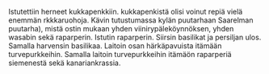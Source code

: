 Istutettiin herneet kukkapenkkiin. kukkapenkistä olisi voinut repiä vielä enemmän rkkkaruohoja. Kävin tutustumassa kylän puutarhaan Saarelman puutarha), mistä ostin mukaan yhden viinirypäleköynnöksen, yhden wasabin sekä raparperin. Istutin raparperin. Siirsin basilikat ja persiljan ulos. Samalla harvensin basilikaa. Laitoin osan härkäpavuista itämään turvepurkkeihin. Samalla laitoin turvepurkkeihin itämäön raparperiä siemenestä sekä kanariankrassia.
